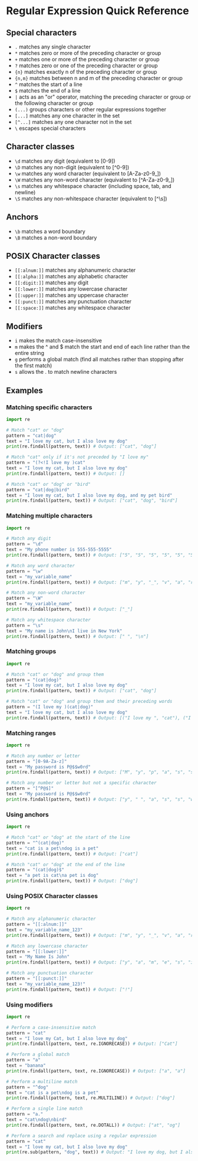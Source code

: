 # Regular Expression Quick Reference

## Special characters

- `.` matches any single character
- `*` matches zero or more of the preceding character or group
- `+` matches one or more of the preceding character or group
- `?` matches zero or one of the preceding character or group
- `{n}` matches exactly n of the preceding character or group
- `{n,m}` matches between n and m of the preceding character or group
- `^` matches the start of a line
- `$` matches the end of a line
- `|` acts as an "or" operator, matching the preceding character or group or the following character or group
- `(...)` groups characters or other regular expressions together
- `[...]` matches any one character in the set
- `[^...]` matches any one character not in the set
- `\` escapes special characters

## Character classes

- `\d` matches any digit (equivalent to [0-9])
- `\D` matches any non-digit (equivalent to [^0-9])
- `\w` matches any word character (equivalent to [A-Za-z0-9_])
- `\W` matches any non-word character (equivalent to [^A-Za-z0-9_])
- `\s` matches any whitespace character (including space, tab, and newline)
- `\S` matches any non-whitespace character (equivalent to [^\s])

## Anchors

- `\b` matches a word boundary
- `\B` matches a non-word boundary

## POSIX Character classes

- `[[:alnum:]]` matches any alphanumeric character
- `[[:alpha:]]` matches any alphabetic character
- `[[:digit:]]` matches any digit
- `[[:lower:]]` matches any lowercase character
- `[[:upper:]]` matches any uppercase character
- `[[:punct:]]` matches any punctuation character
- `[[:space:]]` matches any whitespace character

## Modifiers

- `i` makes the match case-insensitive
- `m` makes the ^ and $ match the start and end of each line rather than the entire string
- `g` performs a global match (find all matches rather than stopping after the first match)
- `s` allows the . to match newline characters


## Examples

### Matching specific characters

```python
import re

# Match "cat" or "dog"
pattern = "cat|dog"
text = "I love my cat, but I also love my dog"
print(re.findall(pattern, text)) # Output: ["cat", "dog"]

# Match "cat" only if it's not preceded by "I love my"
pattern = "(?<!I love my )cat"
text = "I love my cat, but I also love my dog"
print(re.findall(pattern, text)) # Output: []

# Match "cat" or "dog" or "bird"
pattern = "cat|dog|bird"
text = "I love my cat, but I also love my dog, and my pet bird"
print(re.findall(pattern, text)) # Output: ["cat", "dog", "bird"]
```

### Matching multiple characters

```python
import re

# Match any digit
pattern = "\d"
text = "My phone number is 555-555-5555"
print(re.findall(pattern, text)) # Output: ["5", "5", "5", "5", "5", "5", "5", "5", "5"]

# Match any word character
pattern = "\w"
text = "my_variable_name"
print(re.findall(pattern, text)) # Output: ["m", "y", "_", "v", "a", "r", "i", "a", "b", "l", "e", "n", "a", "m", "e"]

# Match any non-word character
pattern = "\W"
text = "my_variable_name"
print(re.findall(pattern, text)) # Output: ["_"]

# Match any whitespace character
pattern = "\s"
text = "My name is John\nI live in New York"
print(re.findall(pattern, text)) # Output: [" ", "\n"]
```

### Matching groups

```python
import re

# Match "cat" or "dog" and group them
pattern = "(cat|dog)"
text = "I love my cat, but I also love my dog"
print(re.findall(pattern, text)) # Output: ["cat", "dog"]

# Match "cat" or "dog" and group them and their preceding words
pattern = "(I love my )(cat|dog)"
text = "I love my cat, but I also love my dog"
print(re.findall(pattern, text)) # Output: [("I love my ", "cat"), ("I love my ", "dog")]
```

### Matching ranges

```python
import re

# Match any number or letter
pattern = "[0-9A-Za-z]"
text = "My password is P@$$w0rd"
print(re.findall(pattern, text)) # Output: ["M", "y", "p", "a", "s", "s", "w", "o", "r", "d", "i", "s", "P", "w", "0", "r", "d"]

# Match any number or letter but not a specific character
pattern = "[^P@$]"
text = "My password is P@$$w0rd"
print(re.findall(pattern, text)) # Output: ["y", " ", "a", "s", "s", "w", "o", "r", "d", " ", "i", "s", " ", "w", "0", "r", "d"]
```

### Using anchors

```python
import re

# Match "cat" or "dog" at the start of the line
pattern = "^(cat|dog)"
text = "cat is a pet\ndog is a pet"
print(re.findall(pattern, text)) # Output: ["cat"]

# Match "cat" or "dog" at the end of the line
pattern = "(cat|dog)$"
text = "a pet is cat\na pet is dog"
print(re.findall(pattern, text)) # Output: ["dog"]
```

### Using POSIX Character classes

```python
import re

# Match any alphanumeric character
pattern = "[[:alnum:]]"
text = "my_variable_name_123"
print(re.findall(pattern, text)) # Output: ["m", "y", "_", "v", "a", "r", "i", "a", "b", "l", "e", "n", "a", "m", "e", "1", "2", "3"]

# Match any lowercase character
pattern = "[[:lower:]]"
text = "My Name Is John"
print(re.findall(pattern, text)) # Output: ["y", "a", "m", "e", "s", "i", "o", "h", "n"]

# Match any punctuation character
pattern = "[[:punct:]]"
text = "my_variable_name_123!"
print(re.findall(pattern, text)) # Output: ["!"]
```

### Using modifiers

```python
import re

# Perform a case-insensitive match
pattern = "cat"
text = "I love my Cat, but I also love my dog"
print(re.findall(pattern, text, re.IGNORECASE)) # Output: ["Cat"]

# Perform a global match
pattern = "a"
text = "banana"
print(re.findall(pattern, text, re.IGNORECASE)) # Output: ["a", "a"]

# Perform a multiline match
pattern = "^dog"
text = "cat is a pet\ndog is a pet"
print(re.findall(pattern, text, re.MULTILINE)) # Output: ["dog"]

# Perform a single line match
pattern = "a."
text = "cat\ndog\nbird"
print(re.findall(pattern, text, re.DOTALL)) # Output: ["at", "og"]

# Perform a search and replace using a regular expression
pattern = "cat"
text = "I love my cat, but I also love my dog"
print(re.sub(pattern, "dog", text)) # Output: "I love my dog, but I also love my dog"
```
